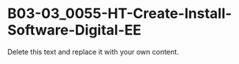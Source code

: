 

# B03-03_0055-HT-Create-Install-Software-Digital-EE

Delete this text and replace it with your own content.
